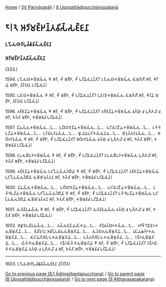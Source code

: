 
[Home](/) / [5V Parivārapāḷi](../../5V.md) / [8 Uposathādipucchāvissajjanā](../8.md)

# 𑁮𑁇𑁨 𑀆𑀤𑀺𑀫𑀚𑁆𑀛𑀦𑁆𑀢𑀯𑀺𑀲𑁆𑀲𑀚𑁆𑀚𑀦𑀸

### 𑀉𑀧𑁄𑀲𑀣𑀸𑀤𑀺𑀧𑀼𑀘𑁆𑀙𑀸𑀯𑀺𑀲𑁆𑀲𑀚𑁆𑀚𑀦𑀸

### 𑀆𑀤𑀺𑀫𑀚𑁆𑀛𑀦𑁆𑀢𑀯𑀺𑀲𑁆𑀲𑀚𑁆𑀚𑀦𑀸

(333.)

1594\. 𑀉𑀧𑁄𑀲𑀣𑀓𑀫𑁆𑀫𑀲𑁆𑀲 𑀓𑁄 𑀆𑀤𑀺, 𑀓𑀺𑀁 𑀫𑀚𑁆𑀛𑁂, 𑀓𑀺𑀁 𑀧𑀭𑀺𑀬𑁄𑀲𑀸𑀦𑀦𑁆𑀢𑀺? 𑀉𑀧𑁄𑀲𑀣𑀓𑀫𑁆𑀫𑀲𑁆𑀲 𑀲𑀸𑀫𑀕𑁆𑀕𑀻 𑀆𑀤𑀺, 𑀓𑀺𑀭𑀺𑀬𑀸 𑀫𑀚𑁆𑀛𑁂, 𑀦𑀺𑀝𑁆𑀞𑀸𑀦𑀁 𑀧𑀭𑀺𑀬𑁄𑀲𑀸𑀦𑀁𑁇

1595\. 𑀧𑀯𑀸𑀭𑀡𑀸𑀓𑀫𑁆𑀫𑀲𑁆𑀲 𑀓𑁄 𑀆𑀤𑀺, 𑀓𑀺𑀁 𑀫𑀚𑁆𑀛𑁂, 𑀓𑀺𑀁 𑀧𑀭𑀺𑀬𑁄𑀲𑀸𑀦𑀦𑁆𑀢𑀺? 𑀧𑀯𑀸𑀭𑀡𑀸𑀓𑀫𑁆𑀫𑀲𑁆𑀲 𑀲𑀸𑀫𑀕𑁆𑀕𑀻 𑀆𑀤𑀺, 𑀓𑀺𑀭𑀺𑀬𑀸 𑀫𑀚𑁆𑀛𑁂, 𑀦𑀺𑀝𑁆𑀞𑀸𑀦𑀁 𑀧𑀭𑀺𑀬𑁄𑀲𑀸𑀦𑀁𑁇

1596\. 𑀢𑀚𑁆𑀚𑀦𑀻𑀬𑀓𑀫𑁆𑀫𑀲𑁆𑀲 𑀓𑁄 𑀆𑀤𑀺, 𑀓𑀺𑀁 𑀫𑀚𑁆𑀛𑁂, 𑀓𑀺𑀁 𑀧𑀭𑀺𑀬𑁄𑀲𑀸𑀦𑀦𑁆𑀢𑀺? 𑀢𑀚𑁆𑀚𑀦𑀻𑀬𑀓𑀫𑁆𑀫𑀲𑁆𑀲 𑀯𑀢𑁆𑀣𑀼 𑀘 𑀧𑀼𑀕𑁆𑀕𑀮𑁄 𑀘 𑀆𑀤𑀺, 𑀜𑀢𑁆𑀢𑀺 𑀫𑀚𑁆𑀛𑁂, 𑀓𑀫𑁆𑀫𑀯𑀸𑀘𑀸 𑀧𑀭𑀺𑀬𑁄𑀲𑀸𑀦𑀁𑁇

1597\. 𑀦𑀺𑀬𑀲𑁆𑀲𑀓𑀫𑁆𑀫𑀲𑁆𑀲…𑀧𑁂…  𑀧𑀩𑁆𑀩𑀸𑀚𑀦𑀻𑀬𑀓𑀫𑁆𑀫𑀲𑁆𑀲…𑀧𑁂…  𑀧𑀝𑀺𑀲𑀸𑀭𑀡𑀻𑀬𑀓𑀫𑁆𑀫𑀲𑁆𑀲…𑀧𑁂…  𑀉𑀓𑁆𑀔𑁂𑀧𑀦𑀻𑀬𑀓𑀫𑁆𑀫𑀲𑁆𑀲…𑀧𑁂…  𑀧𑀭𑀺𑀯𑀸𑀲𑀤𑀸𑀦𑀲𑁆𑀲…𑀧𑁂…  𑀫𑀽𑀮𑀸𑀬𑀧𑀝𑀺𑀓𑀲𑁆𑀲𑀦𑀸𑀬…𑀧𑁂…  𑀫𑀸𑀦𑀢𑁆𑀢𑀤𑀸𑀦𑀲𑁆𑀲…𑀧𑁂…  𑀅𑀩𑁆𑀪𑀸𑀦𑀲𑁆𑀲 𑀓𑁄 𑀆𑀤𑀺, 𑀓𑀺𑀁 𑀫𑀚𑁆𑀛𑁂, 𑀓𑀺𑀁 𑀧𑀭𑀺𑀬𑁄𑀲𑀸𑀦𑀦𑁆𑀢𑀺? 𑀅𑀩𑁆𑀪𑀸𑀦𑀲𑁆𑀲 𑀯𑀢𑁆𑀣𑀼 𑀘 𑀧𑀼𑀕𑁆𑀕𑀮𑁄 𑀘 𑀆𑀤𑀺, 𑀜𑀢𑁆𑀢𑀺 𑀫𑀚𑁆𑀛𑁂, 𑀓𑀫𑁆𑀫𑀯𑀸𑀘𑀸 𑀧𑀭𑀺𑀬𑁄𑀲𑀸𑀦𑀁𑁇

1598\. 𑀉𑀧𑀲𑀫𑁆𑀧𑀤𑀸𑀓𑀫𑁆𑀫𑀲𑁆𑀲 𑀓𑁄 𑀆𑀤𑀺, 𑀓𑀺𑀁 𑀫𑀚𑁆𑀛𑁂, 𑀓𑀺𑀁 𑀧𑀭𑀺𑀬𑁄𑀲𑀸𑀦𑀦𑁆𑀢𑀺? 𑀉𑀧𑀲𑀫𑁆𑀧𑀤𑀸𑀓𑀫𑁆𑀫𑀲𑁆𑀲 𑀧𑀼𑀕𑁆𑀕𑀮𑁄 𑀆𑀤𑀺, 𑀜𑀢𑁆𑀢𑀺 𑀫𑀚𑁆𑀛𑁂, 𑀓𑀫𑁆𑀫𑀯𑀸𑀘𑀸 𑀧𑀭𑀺𑀬𑁄𑀲𑀸𑀦𑀁𑁇

1599\. 𑀢𑀚𑁆𑀚𑀦𑀻𑀬𑀓𑀫𑁆𑀫𑀲𑁆𑀲 𑀧𑀝𑀺𑀧𑁆𑀧𑀲𑁆𑀲𑀤𑁆𑀥𑀺𑀬𑀸 𑀓𑁄 𑀆𑀤𑀺, 𑀓𑀺𑀁 𑀫𑀚𑁆𑀛𑁂, 𑀓𑀺𑀁 𑀧𑀭𑀺𑀬𑁄𑀲𑀸𑀦𑀦𑁆𑀢𑀺? 𑀢𑀚𑁆𑀚𑀦𑀻𑀬𑀓𑀫𑁆𑀫𑀲𑁆𑀲 𑀧𑀝𑀺𑀧𑁆𑀧𑀲𑁆𑀲𑀤𑁆𑀥𑀺𑀬𑀸 𑀲𑀫𑁆𑀫𑀸𑀯𑀢𑁆𑀢𑀦𑀸 𑀆𑀤𑀺, 𑀜𑀢𑁆𑀢𑀺 𑀫𑀚𑁆𑀛𑁂, 𑀓𑀫𑁆𑀫𑀯𑀸𑀘𑀸 𑀧𑀭𑀺𑀬𑁄𑀲𑀸𑀦𑀁𑁇

1600\. 𑀦𑀺𑀬𑀲𑁆𑀲𑀓𑀫𑁆𑀫𑀲𑁆𑀲…𑀧𑁂…  𑀧𑀩𑁆𑀩𑀸𑀚𑀦𑀻𑀬𑀓𑀫𑁆𑀫𑀲𑁆𑀲…𑀧𑁂…  𑀧𑀝𑀺𑀲𑀸𑀭𑀡𑀻𑀬𑀓𑀫𑁆𑀫𑀲𑁆𑀲…𑀧𑁂…  𑀉𑀓𑁆𑀔𑁂𑀧𑀦𑀻𑀬𑀓𑀫𑁆𑀫𑀲𑁆𑀲 𑀧𑀝𑀺𑀧𑁆𑀧𑀲𑁆𑀲𑀤𑁆𑀥𑀺𑀬𑀸 𑀓𑁄 𑀆𑀤𑀺, 𑀓𑀺𑀁 𑀫𑀚𑁆𑀛𑁂, 𑀓𑀺𑀁 𑀧𑀭𑀺𑀬𑁄𑀲𑀸𑀦𑀦𑁆𑀢𑀺? 𑀉𑀓𑁆𑀔𑁂𑀧𑀦𑀻𑀬𑀓𑀫𑁆𑀫𑀲𑁆𑀲 𑀧𑀝𑀺𑀧𑁆𑀧𑀲𑁆𑀲𑀤𑁆𑀥𑀺𑀬𑀸 𑀲𑀫𑁆𑀫𑀸𑀯𑀢𑁆𑀢𑀦𑀸 𑀆𑀤𑀺, 𑀜𑀢𑁆𑀢𑀺 𑀫𑀚𑁆𑀛𑁂, 𑀓𑀫𑁆𑀫𑀯𑀸𑀘𑀸 𑀧𑀭𑀺𑀬𑁄𑀲𑀸𑀦𑀁𑁇

1601\. 𑀲𑀢𑀺𑀯𑀺𑀦𑀬𑀲𑁆𑀲 𑀓𑁄 𑀆𑀤𑀺, 𑀓𑀺𑀁 𑀫𑀚𑁆𑀛𑁂, 𑀓𑀺𑀁 𑀧𑀭𑀺𑀬𑁄𑀲𑀸𑀦𑀦𑁆𑀢𑀺? 𑀲𑀢𑀺𑀯𑀺𑀦𑀬𑀲𑁆𑀲 𑀯𑀢𑁆𑀣𑀼 𑀘 𑀧𑀼𑀕𑁆𑀕𑀮𑁄 𑀘 𑀆𑀤𑀺, 𑀜𑀢𑁆𑀢𑀺 𑀫𑀚𑁆𑀛𑁂, 𑀓𑀫𑁆𑀫𑀯𑀸𑀘𑀸 𑀧𑀭𑀺𑀬𑁄𑀲𑀸𑀦𑀁𑁇

1602\. 𑀅𑀫𑀽𑀍𑀳𑀯𑀺𑀦𑀬𑀲𑁆𑀲…𑀧𑁂…  𑀢𑀲𑁆𑀲𑀧𑀸𑀧𑀺𑀬𑀲𑀺𑀓𑀸𑀬…𑀧𑁂…  𑀢𑀺𑀡𑀯𑀢𑁆𑀣𑀸𑀭𑀓𑀲𑁆𑀲…𑀧𑁂…  𑀪𑀺𑀓𑁆𑀔𑀼𑀦𑁄𑀯𑀸𑀤𑀓𑀲𑀫𑁆𑀫𑀼𑀢𑀺𑀬𑀸…𑀧𑁂…  𑀢𑀺𑀘𑀻𑀯𑀭𑁂𑀦 𑀅𑀯𑀺𑀧𑁆𑀧𑀯𑀸𑀲𑀲𑀫𑁆𑀫𑀼𑀢𑀺𑀬𑀸…𑀧𑁂…  𑀲𑀦𑁆𑀣𑀢𑀲𑀫𑁆𑀫𑀼𑀢𑀺𑀬𑀸…𑀧𑁂…  𑀭𑀽𑀧𑀺𑀬𑀙𑀟𑁆𑀟𑀓𑀲𑀫𑁆𑀫𑀼𑀢𑀺𑀬𑀸…𑀧𑁂…  𑀲𑀸𑀝𑀺𑀬𑀕𑁆𑀕𑀸𑀳𑀸𑀧𑀓𑀲𑀫𑁆𑀫𑀼𑀢𑀺𑀬𑀸…𑀧𑁂…  𑀧𑀢𑁆𑀢𑀕𑁆𑀕𑀸𑀳𑀸𑀧𑀓𑀲𑀫𑁆𑀫𑀼𑀢𑀺𑀬𑀸…𑀧𑁂…  𑀤𑀡𑁆𑀟𑀲𑀫𑁆𑀫𑀼𑀢𑀺𑀬𑀸…𑀧𑁂…  𑀲𑀺𑀓𑁆𑀓𑀸𑀲𑀫𑁆𑀫𑀼𑀢𑀺𑀬𑀸…𑀧𑁂…  𑀤𑀡𑁆𑀟𑀲𑀺𑀓𑁆𑀓𑀸𑀲𑀫𑁆𑀫𑀼𑀢𑀺𑀬𑀸 𑀓𑁄 𑀆𑀤𑀺, 𑀓𑀺𑀁 𑀫𑀚𑁆𑀛𑁂, 𑀓𑀺𑀁 𑀧𑀭𑀺𑀬𑁄𑀲𑀸𑀦𑀦𑁆𑀢𑀺? 𑀤𑀡𑁆𑀟𑀲𑀺𑀓𑁆𑀓𑀸𑀲𑀫𑁆𑀫𑀼𑀢𑀺𑀬𑀸 𑀯𑀢𑁆𑀣𑀼 𑀘 𑀧𑀼𑀕𑁆𑀕𑀮𑁄 𑀘 𑀆𑀤𑀺, 𑀜𑀢𑁆𑀢𑀺 𑀫𑀚𑁆𑀛𑁂, 𑀓𑀫𑁆𑀫𑀯𑀸𑀘𑀸 𑀧𑀭𑀺𑀬𑁄𑀲𑀸𑀦𑀁𑁇

---

1603\. 𑀉𑀧𑁄𑀲𑀣𑀸𑀤𑀺𑀧𑀼𑀘𑁆𑀙𑀸𑀯𑀺𑀲𑁆𑀲𑀚𑁆𑀚𑀦𑀸 𑀦𑀺𑀝𑁆𑀞𑀺𑀢𑀸𑁇



[Go to previous page (8.1 Ādimajjhantapucchana)](8.1.md) / [Go to parent page (8 Uposathādipucchāvissajjanā)](../8.md) / [Go to next page (9 Atthavasapakaraṇa)](../9.md)


